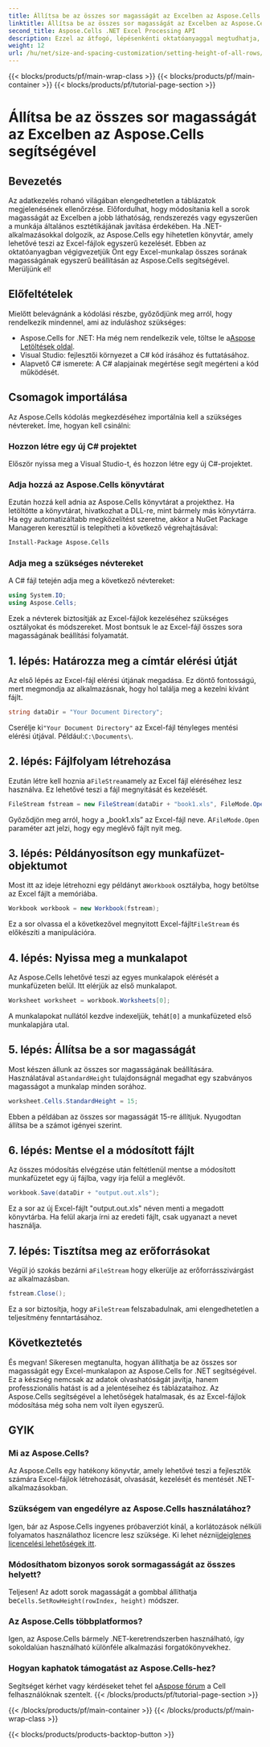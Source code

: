 ```yaml
---
title: Állítsa be az összes sor magasságát az Excelben az Aspose.Cells segítségével
linktitle: Állítsa be az összes sor magasságát az Excelben az Aspose.Cells segítségével
second_title: Aspose.Cells .NET Excel Processing API
description: Ezzel az átfogó, lépésenkénti oktatóanyaggal megtudhatja, hogyan állíthatja be az összes sor magasságát egy Excel-munkalapon az Aspose.Cells for .NET használatával.
weight: 12
url: /hu/net/size-and-spacing-customization/setting-height-of-all-rows/
---
```


{{< blocks/products/pf/main-wrap-class >}}
{{< blocks/products/pf/main-container >}}
{{< blocks/products/pf/tutorial-page-section >}}

# Állítsa be az összes sor magasságát az Excelben az Aspose.Cells segítségével

## Bevezetés
Az adatkezelés rohanó világában elengedhetetlen a táblázatok megjelenésének ellenőrzése. Előfordulhat, hogy módosítania kell a sorok magasságát az Excelben a jobb láthatóság, rendszerezés vagy egyszerűen a munkája általános esztétikájának javítása érdekében. Ha .NET-alkalmazásokkal dolgozik, az Aspose.Cells egy hihetetlen könyvtár, amely lehetővé teszi az Excel-fájlok egyszerű kezelését. Ebben az oktatóanyagban végigvezetjük Önt egy Excel-munkalap összes sorának magasságának egyszerű beállításán az Aspose.Cells segítségével. Merüljünk el!
## Előfeltételek
Mielőtt belevágnánk a kódolási részbe, győződjünk meg arról, hogy rendelkezik mindennel, ami az induláshoz szükséges:
-  Aspose.Cells for .NET: Ha még nem rendelkezik vele, töltse le a[Aspose Letöltések oldal](https://releases.aspose.com/cells/net/).
- Visual Studio: fejlesztői környezet a C# kód írásához és futtatásához.
- Alapvető C# ismerete: A C# alapjainak megértése segít megérteni a kód működését.
## Csomagok importálása
Az Aspose.Cells kódolás megkezdéséhez importálnia kell a szükséges névtereket. Íme, hogyan kell csinálni:
### Hozzon létre egy új C# projektet
Először nyissa meg a Visual Studio-t, és hozzon létre egy új C#-projektet.
### Adja hozzá az Aspose.Cells könyvtárat
Ezután hozzá kell adnia az Aspose.Cells könyvtárat a projekthez. Ha letöltötte a könyvtárat, hivatkozhat a DLL-re, mint bármely más könyvtárra.
Ha egy automatizáltabb megközelítést szeretne, akkor a NuGet Package Manageren keresztül is telepítheti a következő végrehajtásával:
```bash
Install-Package Aspose.Cells
```
### Adja meg a szükséges névtereket
A C# fájl tetején adja meg a következő névtereket:
```csharp
using System.IO;
using Aspose.Cells;
```
Ezek a névterek biztosítják az Excel-fájlok kezeléséhez szükséges osztályokat és módszereket.
Most bontsuk le az Excel-fájl összes sora magasságának beállítási folyamatát.
## 1. lépés: Határozza meg a címtár elérési útját
Az első lépés az Excel-fájl elérési útjának megadása. Ez döntő fontosságú, mert megmondja az alkalmazásnak, hogy hol találja meg a kezelni kívánt fájlt.
```csharp
string dataDir = "Your Document Directory";
```
 Cserélje ki`"Your Document Directory"` az Excel-fájl tényleges mentési elérési útjával. Például:`C:\Documents\`.
## 2. lépés: Fájlfolyam létrehozása
 Ezután létre kell hoznia a`FileStream`amely az Excel fájl eléréséhez lesz használva. Ez lehetővé teszi a fájl megnyitását és kezelését.
```csharp
FileStream fstream = new FileStream(dataDir + "book1.xls", FileMode.Open);
```
 Győződjön meg arról, hogy a „book1.xls” az Excel-fájl neve. A`FileMode.Open` paraméter azt jelzi, hogy egy meglévő fájlt nyit meg.
## 3. lépés: Példányosítson egy munkafüzet-objektumot
 Most itt az ideje létrehozni egy példányt a`Workbook` osztályba, hogy betöltse az Excel fájlt a memóriába.
```csharp
Workbook workbook = new Workbook(fstream);
```
 Ez a sor olvassa el a következővel megnyitott Excel-fájlt`FileStream` és előkészíti a manipulációra.
## 4. lépés: Nyissa meg a munkalapot
Az Aspose.Cells lehetővé teszi az egyes munkalapok elérését a munkafüzeten belül. Itt elérjük az első munkalapot.
```csharp
Worksheet worksheet = workbook.Worksheets[0];
```
 A munkalapokat nullától kezdve indexeljük, tehát`[0]` a munkafüzeted első munkalapjára utal.
## 5. lépés: Állítsa be a sor magasságát
 Most készen állunk az összes sor magasságának beállítására. Használatával a`StandardHeight` tulajdonságnál megadhat egy szabványos magasságot a munkalap minden sorához.
```csharp
worksheet.Cells.StandardHeight = 15;
```
Ebben a példában az összes sor magasságát 15-re állítjuk. Nyugodtan állítsa be a számot igényei szerint.
## 6. lépés: Mentse el a módosított fájlt
Az összes módosítás elvégzése után feltétlenül mentse a módosított munkafüzetet egy új fájlba, vagy írja felül a meglévőt.
```csharp
workbook.Save(dataDir + "output.out.xls");
```
Ez a sor az új Excel-fájlt "output.out.xls" néven menti a megadott könyvtárba. Ha felül akarja írni az eredeti fájlt, csak ugyanazt a nevet használja.
## 7. lépés: Tisztítsa meg az erőforrásokat
 Végül jó szokás bezárni a`FileStream` hogy elkerülje az erőforrásszivárgást az alkalmazásban.
```csharp
fstream.Close();
```
 Ez a sor biztosítja, hogy a`FileStream` felszabadulnak, ami elengedhetetlen a teljesítmény fenntartásához.
## Következtetés
És megvan! Sikeresen megtanulta, hogyan állíthatja be az összes sor magasságát egy Excel-munkalapon az Aspose.Cells for .NET segítségével. Ez a készség nemcsak az adatok olvashatóságát javítja, hanem professzionális hatást is ad a jelentéseihez és táblázataihoz. Az Aspose.Cells segítségével a lehetőségek hatalmasak, és az Excel-fájlok módosítása még soha nem volt ilyen egyszerű.
## GYIK
### Mi az Aspose.Cells?
Az Aspose.Cells egy hatékony könyvtár, amely lehetővé teszi a fejlesztők számára Excel-fájlok létrehozását, olvasását, kezelését és mentését .NET-alkalmazásokban.
### Szükségem van engedélyre az Aspose.Cells használatához?
 Igen, bár az Aspose.Cells ingyenes próbaverziót kínál, a korlátozások nélküli folyamatos használathoz licencre lesz szüksége. Ki lehet nézni[ideiglenes licencelési lehetőségek itt](https://purchase.aspose.com/temporary-license/).
### Módosíthatom bizonyos sorok sormagasságát az összes helyett?
 Teljesen! Az adott sorok magasságát a gombbal állíthatja be`Cells.SetRowHeight(rowIndex, height)` módszer.
### Az Aspose.Cells többplatformos?
Igen, az Aspose.Cells bármely .NET-keretrendszerben használható, így sokoldalúan használható különféle alkalmazási forgatókönyvekhez.
### Hogyan kaphatok támogatást az Aspose.Cells-hez?
 Segítséget kérhet vagy kérdéseket tehet fel a[Aspose fórum](https://forum.aspose.com/c/cells/9) a Cell felhasználóknak szentelt.
{{< /blocks/products/pf/tutorial-page-section >}}

{{< /blocks/products/pf/main-container >}}
{{< /blocks/products/pf/main-wrap-class >}}

{{< blocks/products/products-backtop-button >}}
